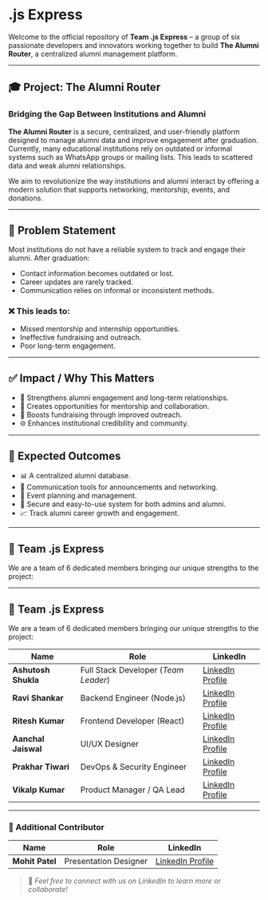 # .js Express

Welcome to the official repository of **Team .js Express** – a group of six passionate developers and innovators working together to build **The Alumni Router**, a centralized alumni management platform.

---

## 🎓 Project: The Alumni Router

### Bridging the Gap Between Institutions and Alumni

**The Alumni Router** is a secure, centralized, and user-friendly platform designed to manage alumni data and improve engagement after graduation. Currently, many educational institutions rely on outdated or informal systems such as WhatsApp groups or mailing lists. This leads to scattered data and weak alumni relationships.

We aim to revolutionize the way institutions and alumni interact by offering a modern solution that supports networking, mentorship, events, and donations.

---

## 🚨 Problem Statement

Most institutions do not have a reliable system to track and engage their alumni. After graduation:

- Contact information becomes outdated or lost.
- Career updates are rarely tracked.
- Communication relies on informal or inconsistent methods.

### ❌ This leads to:
- Missed mentorship and internship opportunities.
- Ineffective fundraising and outreach.
- Poor long-term engagement.

---

## ✅ Impact / Why This Matters

- 🤝 Strengthens alumni engagement and long-term relationships.
- 💼 Creates opportunities for mentorship and collaboration.
- 💸 Boosts fundraising through improved outreach.
- 🌐 Enhances institutional credibility and community.

---

## 🎯 Expected Outcomes

- 📊 A centralized alumni database.
- 📩 Communication tools for announcements and networking.
- 📅 Event planning and management.
- 🔐 Secure and easy-to-use system for both admins and alumni.
- 📈 Track alumni career growth and engagement.

---

## 🧠 Team .js Express

We are a team of 6 dedicated members bringing our unique strengths to the project:

---

## 🧠 Team .js Express

We are a team of 6 dedicated members bringing our unique strengths to the project:

| Name              | Role                          | LinkedIn |
|-------------------|-------------------------------|----------|
| **Ashutosh Shukla**   | Full Stack Developer (*Team Leader*) | [LinkedIn Profile](https://www.linkedin.com/in/panditashushukl) |
| **Ravi Shankar**      | Backend Engineer (Node.js)    | [LinkedIn Profile](https://www.linkedin.com/in/ravi-shankar-pandey7488858345) |
| **Ritesh Kumar**      | Frontend Developer (React)    | [LinkedIn Profile](https://www.linkedin.com/in/ritesh-kumar-48654820b) |
| **Aanchal Jaiswal**   | UI/UX Designer                | [LinkedIn Profile](https://www.linkedin.com/in/aanchal-jaiswal-66523a235) |
| **Prakhar Tiwari**    | DevOps & Security Engineer    | [LinkedIn Profile](https://www.linkedin.com/in/prakhar-tiwari-306b38249) |
| **Vikalp Kumar**      | Product Manager / QA Lead     | [LinkedIn Profile](https://www.linkedin.com/in/vikalp-kumar) |

---

### 🎨 Additional Contributor

| Name            | Role                  | LinkedIn |
|------------------|------------------------|----------|
| **Mohit Patel**  | Presentation Designer  | [LinkedIn Profile](https://www.linkedin.com/in/mohit-patel-518281268) |


> 💬 *Feel free to connect with us on LinkedIn to learn more or collaborate!*
